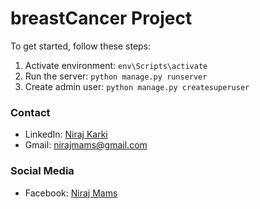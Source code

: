 # breastCancer Project

To get started, follow these steps:

1. Activate environment: `env\Scripts\activate`
2. Run the server: `python manage.py runserver`
3. Create admin user: `python manage.py createsuperuser`

### Contact

- LinkedIn: [Niraj Karki](https://www.linkedin.com/in/niraj-karki-923a622ab/)
- Gmail: [nirajmams@gmail.com](mailto:nirajmams@gmail.com)

### Social Media

- Facebook: [Niraj Mams](https://www.facebook.com/nirajmams.1999/)
